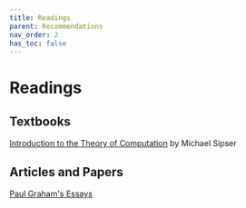 ```yaml
---
title: Readings
parent: Recommendations
nav_order: 2
has_toc: false
---
```

# Readings

## Textbooks

[Introduction to the Theory of Computation](https://www.amazon.com/Introduction-Theory-Computation-Michael-Sipser/dp/113318779X)  by Michael Sipser

## Articles and Papers

[Paul Graham's Essays](http://www.paulgraham.com/articles.html)


